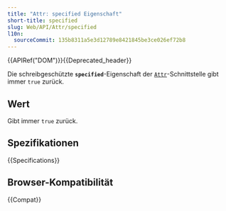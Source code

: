 ```yaml
---
title: "Attr: specified Eigenschaft"
short-title: specified
slug: Web/API/Attr/specified
l10n:
  sourceCommit: 135b8311a5e3d12789e8421845be3ce026ef72b8
---
```


{{APIRef("DOM")}}{{Deprecated_header}}

Die schreibgeschützte **`specified`**-Eigenschaft der [`Attr`](/de/docs/Web/API/Attr)-Schnittstelle gibt immer `true` zurück.

## Wert

Gibt immer `true` zurück.

## Spezifikationen

{{Specifications}}

## Browser-Kompatibilität

{{Compat}}
